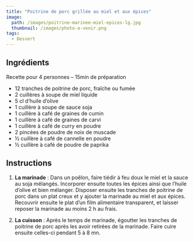 ```yaml
---
title: "Poitrine de porc grillée au miel et aux épices"
image: 
  path: /images/poitrine-marinee-miel-epices-lg.jpg
  thumbnail: /images/photo-a-venir.png
tags:
  - Dessert
---
```


## Ingrédients

Recette pour 4 personnes – 15min de préparation

* 12 tranches de poitrine de porc, fraîche ou fumée
* 2 cuillères à soupe de miel liquide
* 5 cl d’huile d’olive
* 1 cuillère à soupe de sauce soja
* 1 cuillère à café de graines de cumin
* 1 cuillère à café de graines de carvi
* 1 cuillère à café de curry en poudre
* 2 pincées de poudre de noix de muscade
* ½ cuillère à café de cannelle en poudre
* ½ cuillère à café de poudre de paprika


## Instructions

1. **La marinade** : Dans un poêlon, faire tiédir à feu doux le miel et la sauce au soja mélangés. Incorporer ensuite toutes les épices ainsi que l’huile d’olive et bien mélanger. Disposer ensuite les tranches de poitrine de porc dans un plat creux et y ajouter la marinade au miel et aux épices. Recouvrir ensuite le plat d’un film alimentaire transparent, et laisser reposer la marinade au moins 2 h au frais.

2. **La cuisson** : Après le temps de marinade, égoutter les tranches de poitrine de porc après les avoir retirées de la marinade. Faire cuire ensuite celles-ci pendant 5 à 8 mn.
